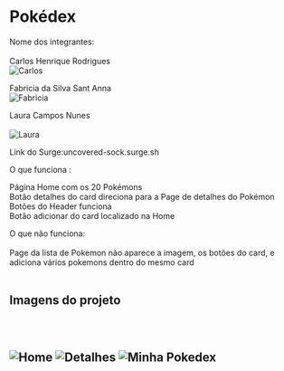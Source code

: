 # Pokédex

Nome dos integrantes:<br>
<br>
Carlos Henrique Rodrigues <br>
![Carlos](https://user-images.githubusercontent.com/81387401/122611069-0f28db00-d057-11eb-9296-f6cd8e12434d.PNG)

Fabricia da Silva Sant Anna <br>
![Fabricia](https://user-images.githubusercontent.com/81387401/122611090-1819ac80-d057-11eb-89a4-926e1d9f223a.PNG)

Laura Campos Nunes <br><br>
![Laura](https://user-images.githubusercontent.com/81387401/122611100-1bad3380-d057-11eb-93b7-053d07faa366.PNG)


Link do Surge:uncovered-sock.surge.sh


O que funciona : <br>

Página Home com os 20 Pokémons<br>
Botão  detalhes do card direciona para a Page de detalhes do Pokémon <br>
Botões do Header funciona <br>
Botão adicionar do card localizado na Home <br>

O que não funciona:<br><br>
Page da lista de Pokemon não aparece a imagem, os botões do card, e adiciona vários pokemons dentro do mesmo card <br><br>


<h2>Imagens do projeto<h2><br>
  
![Home](https://user-images.githubusercontent.com/81387401/122610705-785c1e80-d056-11eb-9b71-6c5fc3af56a0.PNG)
![Detalhes](https://user-images.githubusercontent.com/81387401/122610718-7c883c00-d056-11eb-9e20-7bda3d9a1845.PNG)
![Minha Pokedex](https://user-images.githubusercontent.com/81387401/122610731-801bc300-d056-11eb-87b3-0665eeae0e4d.PNG)



